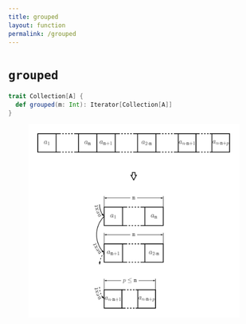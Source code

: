 ```yaml
---
title: grouped
layout: function
permalink: /grouped
---
```


# `grouped`

~~~ scala
trait Collection[A] {
  def grouped(m: Int): Iterator[Collection[A]]
}
~~~

<figure class="diagram">
  <img src="images/grouped.svg" alt="grouped function">
  <!-- <figcaption class="diagram-desc"><code>grouped</code> uses <code>p</code> to classify elements into two groups</figcaption> -->
</figure>
